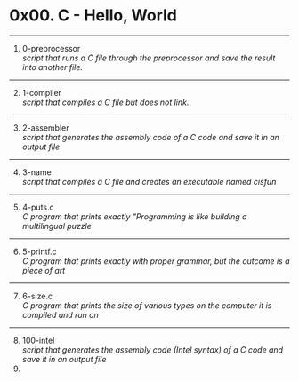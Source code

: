 # 0x00. C - Hello, World
---
1. 0-preprocessor </br>
_script that runs a C file through the preprocessor and save the result into another file._
---
2. 1-compiler </br>
_script that compiles a C file but does not link._
---
3. 2-assembler </br>
_script that generates the assembly code of a C code and save it in an output file_
---
4. 3-name </br>
_script that compiles a C file and creates an executable named cisfun_
---
5. 4-puts.c </br>
_C program that prints exactly "Programming is like building a multilingual puzzle_
---
6. 5-printf.c </br>
_C program that prints exactly with proper grammar, but the outcome is a piece of art_
---
7. 6-size.c </br>
_C program that prints the size of various types on the computer it is compiled and run on_
---
8. 100-intel </br>
_script that generates the assembly code (Intel syntax) of a C code and save it in an output file_
9. 
